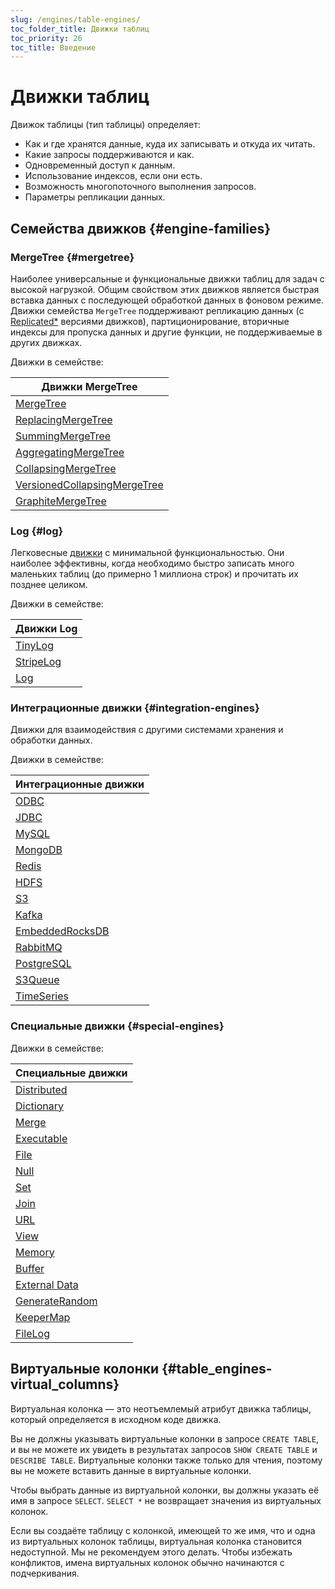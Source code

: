 ```yaml
---
slug: /engines/table-engines/
toc_folder_title: Движки таблиц
toc_priority: 26
toc_title: Введение
---
```



# Движки таблиц

Движок таблицы (тип таблицы) определяет:

- Как и где хранятся данные, куда их записывать и откуда их читать.
- Какие запросы поддерживаются и как.
- Одновременный доступ к данным.
- Использование индексов, если они есть.
- Возможность многопоточного выполнения запросов.
- Параметры репликации данных.

## Семейства движков {#engine-families}

### MergeTree {#mergetree}

Наиболее универсальные и функциональные движки таблиц для задач с высокой нагрузкой. Общим свойством этих движков является быстрая вставка данных с последующей обработкой данных в фоновом режиме. Движки семейства `MergeTree` поддерживают репликацию данных (с [Replicated\*](/engines/table-engines/mergetree-family/replication) версиями движков), партиционирование, вторичные индексы для пропуска данных и другие функции, не поддерживаемые в других движках.

Движки в семействе:

| Движки MergeTree                                                                                                                         |
|-------------------------------------------------------------------------------------------------------------------------------------------|
| [MergeTree](/engines/table-engines/mergetree-family/mergetree)                                                          |
| [ReplacingMergeTree](/engines/table-engines/mergetree-family/replication)                               |
| [SummingMergeTree](/engines/table-engines/mergetree-family/summingmergetree)                                     |
| [AggregatingMergeTree](/engines/table-engines/mergetree-family/aggregatingmergetree)                         |
| [CollapsingMergeTree](/engines/table-engines/mergetree-family/collapsingmergetree)               |
| [VersionedCollapsingMergeTree](/engines/table-engines/mergetree-family/versionedcollapsingmergetree) |
| [GraphiteMergeTree](/engines/table-engines/mergetree-family/graphitemergetree)                                  |

### Log {#log}

Легковесные [движки](../../engines/table-engines/log-family/index.md) с минимальной функциональностью. Они наиболее эффективны, когда необходимо быстро записать много маленьких таблиц (до примерно 1 миллиона строк) и прочитать их позднее целиком.

Движки в семействе:

| Движки Log                                                                |
|----------------------------------------------------------------------------|
| [TinyLog](/engines/table-engines/log-family/tinylog)       |
| [StripeLog](/engines/table-engines/log-family/stripelog) |
| [Log](/engines/table-engines/log-family/log)                   |

### Интеграционные движки {#integration-engines}

Движки для взаимодействия с другими системами хранения и обработки данных.

Движки в семействе:

| Интеграционные движки                                                             |
|---------------------------------------------------------------------------------|
| [ODBC](../../engines/table-engines/integrations/odbc.md)                        |
| [JDBC](../../engines/table-engines/integrations/jdbc.md)                        |
| [MySQL](../../engines/table-engines/integrations/mysql.md)                      |
| [MongoDB](../../engines/table-engines/integrations/mongodb.md)                  |
| [Redis](../../engines/table-engines/integrations/redis.md)                      |
| [HDFS](../../engines/table-engines/integrations/hdfs.md)                        |
| [S3](../../engines/table-engines/integrations/s3.md)                            |
| [Kafka](../../engines/table-engines/integrations/kafka.md)                      |
| [EmbeddedRocksDB](../../engines/table-engines/integrations/embedded-rocksdb.md) |
| [RabbitMQ](../../engines/table-engines/integrations/rabbitmq.md)                |
| [PostgreSQL](../../engines/table-engines/integrations/postgresql.md)            |
| [S3Queue](../../engines/table-engines/integrations/s3queue.md)                  |
| [TimeSeries](../../engines/table-engines/integrations/time-series.md)           |

### Специальные движки {#special-engines}

Движки в семействе:

| Специальные движки                                               |
|---------------------------------------------------------------|
| [Distributed](/engines/table-engines/special/distributed)     |
| [Dictionary](/engines/table-engines/special/dictionary)       |
| [Merge](/engines/table-engines/special/merge)                 |
| [Executable](/engines/table-engines/special/executable)       |
| [File](/engines/table-engines/special/file)                   |
| [Null](/engines/table-engines/special/null)                   |
| [Set](/engines/table-engines/special/set)                     |
| [Join](/engines/table-engines/special/join)                   |
| [URL](/engines/table-engines/special/url)                     |
| [View](/engines/table-engines/special/view)                   |
| [Memory](/engines/table-engines/special/memory)               |
| [Buffer](/engines/table-engines/special/buffer)               |
| [External Data](/engines/table-engines/special/external-data) |
| [GenerateRandom](/engines/table-engines/special/generate)     |
| [KeeperMap](/engines/table-engines/special/keeper-map)        |
| [FileLog](/engines/table-engines/special/filelog)                                                   |

## Виртуальные колонки {#table_engines-virtual_columns}

Виртуальная колонка — это неотъемлемый атрибут движка таблицы, который определяется в исходном коде движка.

Вы не должны указывать виртуальные колонки в запросе `CREATE TABLE`, и вы не можете их увидеть в результатах запросов `SHOW CREATE TABLE` и `DESCRIBE TABLE`. Виртуальные колонки также только для чтения, поэтому вы не можете вставить данные в виртуальные колонки.

Чтобы выбрать данные из виртуальной колонки, вы должны указать её имя в запросе `SELECT`. `SELECT *` не возвращает значения из виртуальных колонок.

Если вы создаёте таблицу с колонкой, имеющей то же имя, что и одна из виртуальных колонок таблицы, виртуальная колонка становится недоступной. Мы не рекомендуем этого делать. Чтобы избежать конфликтов, имена виртуальных колонок обычно начинаются с подчеркивания.
